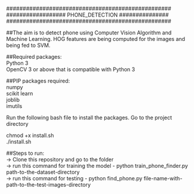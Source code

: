 ##################################################  
################## PHONE_DETECTION ###############  
##################################################  

##The aim is to detect phone using Computer Vision Algorithm and Machine Learning. HOG features are being computed for the images and being fed to SVM.  
  
##Required packages:  
Python 3  
OpenCV 3 or above that is compatible with Python 3  
  
##PIP packages required:  
numpy  
scikit learn  
joblib  
imutils  
  
Run the following bash file to install the packages. Go to the project directory  
  
chmod +x install.sh  
./install.sh  

##Steps to run:  
	-> Clone this repository and go to the folder  
	-> run this command for training the model - python train_phone_finder.py path-to-the-dataset-directory  
	-> run this command for testing - python find_phone.py file-name-with-path-to-the-test-images-directory  
	
